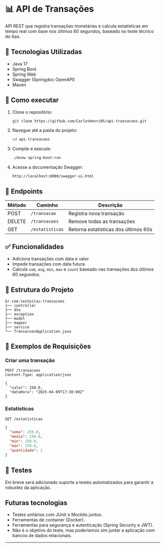 # 📊 API de Transações

API REST que registra transações monetárias e calcula estatísticas em tempo real com base nos últimos 60 segundos, baseado no teste técnico do Itaú.

## 🔧 Tecnologias Utilizadas

- Java 17  
- Spring Boot  
- Spring Web  
- Swagger (Springdoc OpenAPI)  
- Maven

## 🚀 Como executar

1. Clone o repositório:

   ```bash
   git clone https://github.com/CarlosHenri05/api-transacoes.git
   ```

2. Navegue até a pasta do projeto:

   ```bash
   cd api-transacoes
   ```

3. Compile e execute:

   ```bash
   ./mvnw spring-boot:run
   ```

4. Acesse a documentação Swagger:

   ```
   http://localhost:8080/swagger-ui.html
   ```

## 📌 Endpoints

| Método | Caminho                    | Descrição                           |
|--------|----------------------------|-------------------------------------|
| POST   | `/transacao`               | Registra nova transação             |
| DELETE | `/transacoes`              | Remove todas as transações          |
| GET    | `/estatisticas`            | Retorna estatísticas dos últimos 60s|

## ✅ Funcionalidades

- Adiciona transações com data e valor
- Impede transações com data futura
- Calcula `sum`, `avg`, `min`, `max` e `count` baseado nas transações dos últimos 60 segundos. 

## 📁 Estrutura do Projeto

```
br.com.testeitau.transacoes
├── controller
├── dto
├── exception
├── model
├── mapper
├── service
└── TransacoesApplication.java
```

## 📄 Exemplos de Requisições

### Criar uma transação

```http
POST /transacoes
Content-Type: application/json

{
  "valor": 250.0,
  "dataHora": "2025-04-09T17:30:00Z"
}
```

### Estatísticas

```http
GET /estatisticas
```

```json
{
  "soma": 250.0,
  "media": 250.0,
  "min": 250.0,
  "max": 250.0,
  "quantidade": 1
}
```

## 🧪 Testes

Em breve será adicionado suporte a testes automatizados para garantir a robustez da aplicação.

## Futuras tecnologias 

- Testes unitários com JUnit e Mockito juntos.
- Ferramentas de container (Docker).
- Ferramentas para segurança e autenticação (Spring Security e JWT).
- Não é o objetivo do teste, mas poderiamos sim juntar a aplicação com bancos de dados relacionais. 


---
